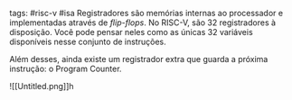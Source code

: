 tags: #risc-v #isa
Registradores são memórias internas ao processador e implementadas através de *flip-flops*. No RISC-V, são 32 registradores à disposição. Você pode pensar neles como as únicas 32 variáveis disponíveis nesse conjunto de instruções.

Além desses, ainda existe um registrador extra que guarda a próxima instrução: o Program Counter.

![[Untitled.png]]h